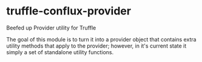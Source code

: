# truffle-conflux-provider
Beefed up Provider utility for Truffle

The goal of this module is to turn it into a provider object that contains extra utility methods that apply to the provider; however, in it's current state it simply a set of standalone utility functions.
